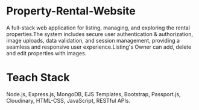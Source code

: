 # Property-Rental-Website
A full-stack web application for listing, managing, and exploring the rental properties.The system includes secure user authentication & authorization, image uploads, data validation, and session management, providing a seamless and responsive user experience.Listing's Owner can add, delete and edit properties with images.

# Teach Stack
Node.js, Express.js, MongoDB, EJS Templates, Bootstrap, Passport.js, Cloudinary, HTML-CSS, JavaScript, RESTful APIs.

